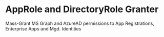 # AppRole and DirectoryRole Granter

Mass-Grant MS Graph and AzureAD permissions to App Registrations, Enterprise Apps and Mgd. Identities